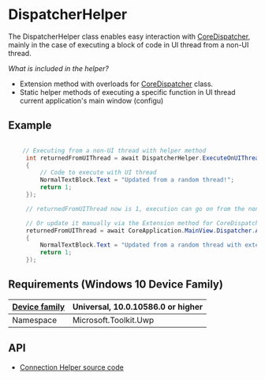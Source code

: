 # DispatcherHelper

The DispatcherHelper class enables easy interaction with [CoreDispatcher](https://msdn.microsoft.com/en-us/library/windows/apps/windows.ui.core.coredispatcher.aspx), mainly in the case of executing a block of code in UI thread from a non-UI thread.

_What is included in the helper?_
- Extension method with overloads for [CoreDispatcher](https://msdn.microsoft.com/en-us/library/windows/apps/windows.ui.core.coredispatcher.aspx) class.
- Static helper methods of executing a specific function in UI thread current application's main window (configu)


## Example

```csharp

    // Executing from a non-UI thread with helper method
     int returnedFromUIThread = await DispatcherHelper.ExecuteOnUIThreadAsync<int>(() =>
     {
         // Code to execute with UI thread
         NormalTextBlock.Text = "Updated from a random thread!";
         return 1;
     });

     // returnedFromUIThread now is 1, execution can go on from the non-UI thread

     // Or update it manually via the Extension method for CoreDispatcher
     returnedFromUIThread = await CoreApplication.MainView.Dispatcher.AwaitableRunAsync<int>( () =>
     {
         NormalTextBlock.Text = "Updated from a random thread with extension method!";
         return 1;
     });


```

## Requirements (Windows 10 Device Family)

| [Device family](http://go.microsoft.com/fwlink/p/?LinkID=526370) | Universal, 10.0.10586.0 or higher |
| --- | --- |
| Namespace | Microsoft.Toolkit.Uwp |

## API

* [Connection Helper source code](https://github.com/Microsoft/UWPCommunityToolkit/blob/master/Microsoft.Toolkit.Uwp/Helpers/DispatcherHelper.cs)

